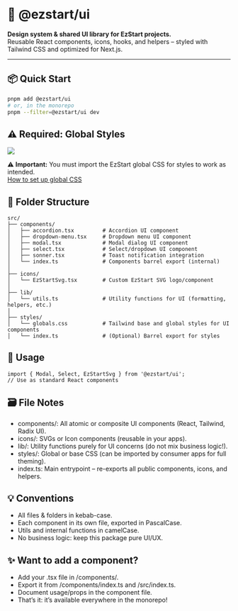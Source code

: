 # 🧩 @ezstart/ui

**Design system & shared UI library for EzStart projects.**  
Reusable React components, icons, hooks, and helpers – styled with Tailwind CSS and optimized for Next.js.

---

## 📦 Quick Start

```bash
pnpm add @ezstart/ui
# or, in the monorepo
pnpm --filter=@ezstart/ui dev
```

## ⚠️ Required: Global Styles

[![](https://img.shields.io/badge/Download%20EzStart%20globals.css-blue)](https://raw.githubusercontent.com/DFranck/ezstart/master/packages/ui/styles/globals.css)

⚠️ **Important:** You must import the EzStart global CSS for styles to work as intended.  
[How to set up global CSS](../ui/docs/usage-global-css.md)

## 📁 Folder Structure

```plaintext
src/
├── components/
│   ├── accordion.tsx         # Accordion UI component
│   ├── dropdown-menu.tsx     # Dropdown menu UI component
│   ├── modal.tsx             # Modal dialog UI component
│   ├── select.tsx            # Select/dropdown UI component
│   ├── sonner.tsx            # Toast notification integration
│   └── index.ts              # Components barrel export (internal)
│
├── icons/
│   └── EzStartSvg.tsx        # Custom EzStart SVG logo/component
│
├── lib/
│   └── utils.ts              # Utility functions for UI (formatting, helpers, etc.)
│
├── styles/
│   └── globals.css           # Tailwind base and global styles for UI components
│   └── index.ts              # (Optional) Barrel export for styles

```

## 🚀 Usage

```tsx
import { Modal, Select, EzStartSvg } from '@ezstart/ui';
// Use as standard React components
```

## 🗃️ File Notes

- components/: All atomic or composite UI components (React, Tailwind, Radix UI).
- icons/: SVGs or Icon components (reusable in your apps).
- lib/: Utility functions purely for UI concerns (do not mix business logic!).
- styles/: Global or base CSS (can be imported by consumer apps for full theming).
- index.ts: Main entrypoint – re-exports all public components, icons, and helpers.

## 💡 Conventions

- All files & folders in kebab-case.
- Each component in its own file, exported in PascalCase.
- Utils and internal functions in camelCase.
- No business logic: keep this package pure UI/UX.

## ✨ Want to add a component?

- Add your .tsx file in /components/.
- Export it from /components/index.ts and /src/index.ts.
- Document usage/props in the component file.
- That’s it: it’s available everywhere in the monorepo!
